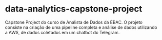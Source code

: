 # data-analytics-capstone-project
Capstone Project do curso de Analista de Dados da EBAC. O projeto consiste na criação de uma pipeline completa e análise de dados utilizando a AWS, de dados coletados em um chatbot do Telegram.
